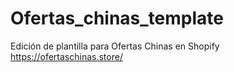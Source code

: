 # Ofertas_chinas_template
Edición de plantilla para Ofertas Chinas en Shopify
https://ofertaschinas.store/


